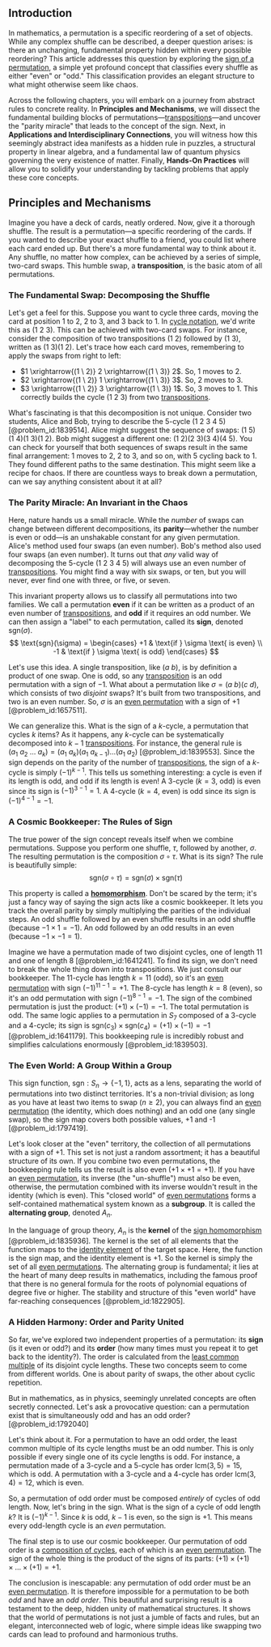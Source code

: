 ## Introduction
In mathematics, a permutation is a specific reordering of a set of objects. While any complex shuffle can be described, a deeper question arises: is there an unchanging, fundamental property hidden within every possible reordering? This article addresses this question by exploring the [sign of a permutation](@article_id:136684), a simple yet profound concept that classifies every shuffle as either "even" or "odd." This classification provides an elegant structure to what might otherwise seem like chaos.

Across the following chapters, you will embark on a journey from abstract rules to concrete reality. In **Principles and Mechanisms**, we will dissect the fundamental building blocks of permutations—[transpositions](@article_id:141621)—and uncover the "parity miracle" that leads to the concept of the sign. Next, in **Applications and Interdisciplinary Connections**, you will witness how this seemingly abstract idea manifests as a hidden rule in puzzles, a structural property in linear algebra, and a fundamental law of quantum physics governing the very existence of matter. Finally, **Hands-On Practices** will allow you to solidify your understanding by tackling problems that apply these core concepts.

## Principles and Mechanisms

Imagine you have a deck of cards, neatly ordered. Now, give it a thorough shuffle. The result is a permutation—a specific reordering of the cards. If you wanted to describe your exact shuffle to a friend, you could list where each card ended up. But there's a more fundamental way to think about it. Any shuffle, no matter how complex, can be achieved by a series of simple, two-card swaps. This humble swap, a **transposition**, is the basic atom of all permutations.

### The Fundamental Swap: Decomposing the Shuffle

Let's get a feel for this. Suppose you want to cycle three cards, moving the card at position 1 to 2, 2 to 3, and 3 back to 1. In [cycle notation](@article_id:146105), we'd write this as $(1 \ 2 \ 3)$. This can be achieved with two-card swaps. For instance, consider the composition of two transpositions $(1 \ 2)$ followed by $(1 \ 3)$, written as $(1 \ 3)(1 \ 2)$. Let's trace how each card moves, remembering to apply the swaps from right to left:
*   $1 \xrightarrow{(1 \ 2)} 2 \xrightarrow{(1 \ 3)} 2$. So, 1 moves to 2.
*   $2 \xrightarrow{(1 \ 2)} 1 \xrightarrow{(1 \ 3)} 3$. So, 2 moves to 3.
*   $3 \xrightarrow{(1 \ 2)} 3 \xrightarrow{(1 \ 3)} 1$. So, 3 moves to 1.
This correctly builds the cycle $(1 \ 2 \ 3)$ from two [transpositions](@article_id:141621).

What's fascinating is that this decomposition is not unique. Consider two students, Alice and Bob, trying to describe the 5-cycle $(1 \ 2 \ 3 \ 4 \ 5)$ [@problem_id:1839514]. Alice might suggest the sequence of swaps: $(1 \ 5)(1 \ 4)(1 \ 3)(1 \ 2)$. Bob might suggest a different one: $(1 \ 2)(2 \ 3)(3 \ 4)(4 \ 5)$. You can check for yourself that both sequences of swaps result in the same final arrangement: 1 moves to 2, 2 to 3, and so on, with 5 cycling back to 1. They found different paths to the same destination. This might seem like a recipe for chaos. If there are countless ways to break down a permutation, can we say anything consistent about it at all?

### The Parity Miracle: An Invariant in the Chaos

Here, nature hands us a small miracle. While the *number* of swaps can change between different decompositions, its **parity**—whether the number is even or odd—is an unshakable constant for any given permutation. Alice's method used four swaps (an even number). Bob's method also used four swaps (an even number). It turns out that *any* valid way of decomposing the 5-cycle $(1 \ 2 \ 3 \ 4 \ 5)$ will always use an even number of [transpositions](@article_id:141621). You might find a way with six swaps, or ten, but you will never, ever find one with three, or five, or seven.

This invariant property allows us to classify all permutations into two families. We call a permutation **even** if it can be written as a product of an even number of [transpositions](@article_id:141621), and **odd** if it requires an odd number. We can then assign a "label" to each permutation, called its **sign**, denoted $\text{sgn}(\sigma)$.
$$
\text{sgn}(\sigma) = \begin{cases} +1 & \text{if } \sigma \text{ is even} \\ -1 & \text{if } \sigma \text{ is odd} \end{cases}
$$

Let's use this idea. A single transposition, like $(a \ b)$, is by definition a product of one swap. One is odd, so any [transposition](@article_id:154851) is an odd permutation with a sign of $-1$. What about a permutation like $\sigma = (a \ b)(c \ d)$, which consists of two *disjoint* swaps? It's built from two transpositions, and two is an even number. So, $\sigma$ is an [even permutation](@article_id:152398) with a sign of $+1$ [@problem_id:1657511].

We can generalize this. What is the sign of a $k$-cycle, a permutation that cycles $k$ items? As it happens, any $k$-cycle can be systematically decomposed into $k-1$ [transpositions](@article_id:141621). For instance, the general rule is $(a_1 \ a_2 \ \dots \ a_k) = (a_1 \ a_k)(a_1 \ a_{k-1})\dots(a_1 \ a_2)$ [@problem_id:1839553]. Since the sign depends on the parity of the number of [transpositions](@article_id:141621), the sign of a $k$-cycle is simply $(-1)^{k-1}$. This tells us something interesting: a cycle is even if its length is odd, and odd if its length is even! A 3-cycle ($k=3$, odd) is even since its sign is $(-1)^{3-1} = 1$. A 4-cycle ($k=4$, even) is odd since its sign is $(-1)^{4-1} = -1$.

### A Cosmic Bookkeeper: The Rules of Sign

The true power of the sign concept reveals itself when we combine permutations. Suppose you perform one shuffle, $\tau$, followed by another, $\sigma$. The resulting permutation is the composition $\sigma \circ \tau$. What is its sign? The rule is beautifully simple:
$$
\text{sgn}(\sigma \circ \tau) = \text{sgn}(\sigma) \times \text{sgn}(\tau)
$$

This property is called a **[homomorphism](@article_id:146453)**. Don't be scared by the term; it's just a fancy way of saying the sign acts like a cosmic bookkeeper. It lets you track the overall parity by simply multiplying the parities of the individual steps. An odd shuffle followed by an even shuffle results in an odd shuffle (because $-1 \times 1 = -1$). An odd followed by an odd results in an even (because $-1 \times -1 = 1$).

Imagine we have a permutation made of two disjoint cycles, one of length 11 and one of length 8 [@problem_id:1641241]. To find its sign, we don't need to break the whole thing down into transpositions. We just consult our bookkeeper. The 11-cycle has length $k=11$ (odd), so it's an [even permutation](@article_id:152398) with sign $(-1)^{11-1} = +1$. The 8-cycle has length $k=8$ (even), so it's an odd permutation with sign $(-1)^{8-1} = -1$. The sign of the combined permutation is just the product: $(+1) \times (-1) = -1$. The total permutation is odd. The same logic applies to a permutation in $S_7$ composed of a 3-cycle and a 4-cycle; its sign is $\text{sgn}(c_3) \times \text{sgn}(c_4) = (+1) \times (-1) = -1$ [@problem_id:1641179]. This bookkeeping rule is incredibly robust and simplifies calculations enormously [@problem_id:1839503].

### The Even World: A Group Within a Group

This sign function, $\text{sgn}: S_n \to \{-1, 1\}$, acts as a lens, separating the world of permutations into two distinct territories. It's a non-trivial division; as long as you have at least two items to swap ($n \ge 2$), you can always find an [even permutation](@article_id:152398) (the identity, which does nothing) and an odd one (any single swap), so the sign map covers both possible values, +1 and -1 [@problem_id:1797419].

Let's look closer at the "even" territory, the collection of all permutations with a sign of $+1$. This set is not just a random assortment; it has a beautiful structure of its own. If you combine two even permutations, the bookkeeping rule tells us the result is also even ($+1 \times +1 = +1$). If you have an [even permutation](@article_id:152398), its inverse (the "un-shuffle") must also be even, otherwise, the permutation combined with its inverse wouldn't result in the identity (which is even). This "closed world" of [even permutations](@article_id:145975) forms a self-contained mathematical system known as a **subgroup**. It is called the **alternating group**, denoted $A_n$.

In the language of group theory, $A_n$ is the **kernel** of the [sign homomorphism](@article_id:184508) [@problem_id:1835936]. The kernel is the set of all elements that the function maps to the [identity element](@article_id:138827) of the target space. Here, the function is the sign map, and the identity element is $+1$. So the kernel is simply the set of all [even permutations](@article_id:145975). The alternating group is fundamental; it lies at the heart of many deep results in mathematics, including the famous proof that there is no general formula for the roots of polynomial equations of degree five or higher. The stability and structure of this "even world" have far-reaching consequences [@problem_id:1822905].

### A Hidden Harmony: Order and Parity United

So far, we've explored two independent properties of a permutation: its **sign** (is it even or odd?) and its **order** (how many times must you repeat it to get back to the identity?). The order is calculated from the [least common multiple](@article_id:140448) of its disjoint cycle lengths. These two concepts seem to come from different worlds. One is about parity of swaps, the other about cyclic repetition.

But in mathematics, as in physics, seemingly unrelated concepts are often secretly connected. Let's ask a provocative question: can a permutation exist that is simultaneously odd and has an odd order? [@problem_id:1792040]

Let's think about it. For a permutation to have an odd order, the least common multiple of its cycle lengths must be an odd number. This is only possible if every single one of its cycle lengths is odd. For instance, a permutation made of a 3-cycle and a 5-cycle has order $\text{lcm}(3, 5) = 15$, which is odd. A permutation with a 3-cycle and a 4-cycle has order $\text{lcm}(3, 4) = 12$, which is even.

So, a permutation of odd order must be composed *entirely* of cycles of odd length. Now, let's bring in the sign. What is the sign of a cycle of odd length $k$? It is $(-1)^{k-1}$. Since $k$ is odd, $k-1$ is even, so the sign is $+1$. This means every odd-length cycle is an *even* permutation.

The final step is to use our cosmic bookkeeper. Our permutation of odd order is a [composition of cycles](@article_id:144022), each of which is an [even permutation](@article_id:152398). The sign of the whole thing is the product of the signs of its parts: $(+1) \times (+1) \times \dots \times (+1) = +1$.

The conclusion is inescapable: any permutation of odd order must be an [even permutation](@article_id:152398). It is therefore impossible for a permutation to be both *odd* and have an *odd order*. This beautiful and surprising result is a testament to the deep, hidden unity of mathematical structures. It shows that the world of permutations is not just a jumble of facts and rules, but an elegant, interconnected web of logic, where simple ideas like swapping two cards can lead to profound and harmonious truths.